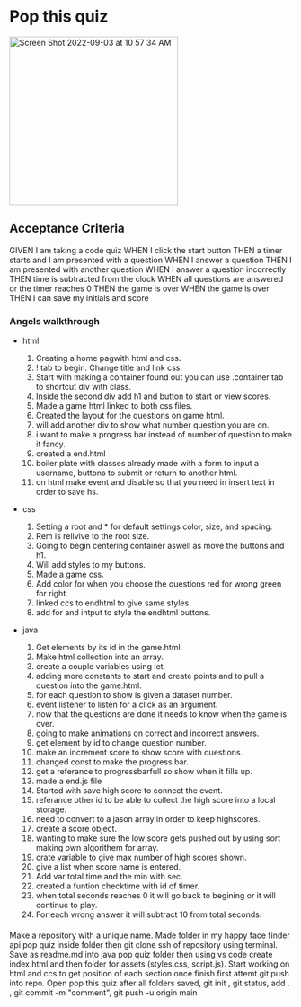 # Pop this quiz

<img width="300" alt="Screen Shot 2022-09-03 at 10 57 34 AM" src="https://user-images.githubusercontent.com/106838166/188278621-d823cb9c-5881-41d1-b73a-cab8c981faa0.png">


## Acceptance Criteria

GIVEN I am taking a code quiz WHEN I click the start button THEN a timer starts and I am presented with a question WHEN I answer a question THEN I am presented with another question WHEN I answer a question incorrectly THEN time is subtracted from the clock WHEN all questions are answered or the timer reaches 0 THEN the game is over WHEN the game is over THEN I can save my initials and score

### Angels walkthrough

* html
    1. Creating a home pagwith html and css.
    2. ! tab to begin. Change title and link css.
    3. Start with making a container found out you can use        .container tab to shortcut div with class.
    4. Inside the second div add h1 and button to start or view scores.
    5. Made a game html linked to both css files.
    6. Created the layout for the questions on game html.
    7. will add another div to show what number question you are on.
    8. i want to make a progress bar instead of number of question to make it fancy.
    9. created a end.html
    10. boiler plate with classes already made with a form to input a username, buttons to submit or return to another html.
    11. on html make event and disable so that you need in insert text in order to save hs.

* css
    1. Setting a root and * for default settings color, size, and spacing.
    2. Rem is relivive to the root size. 
    3. Going to begin centering container aswell as move the buttons and h1.
    4. Will add styles to my buttons.
    5. Made a game css.
    6. Add color for when you choose the questions red for wrong green for right.
    7. linked ccs to endhtml to give same styles.
    8. add for and intput to style the endhtml buttons.


* java
    1. Get elements by its id in the game.html.
    2. Make html collection into an array.
    3. create a couple variables using let.
    4. adding more constants to start and create points and to pull a question into the game.html.
    5. for each question to show is given a dataset number.
    6. event listener to listen for a click as an argument.
    7. now that the questions are done it needs to know when the game is over.
    8. going to make animations on correct and incorrect answers.
    9. get element by id to change question number.
    10. make an increment score to show score with questions.
    11. changed const to make the progress bar.
    12. get a referance to progressbarfull so show when it fills up.
    13. made a end.js file
    14. Started with save high score to connect the event.
    15. referance other id to be able to collect the high score into a local storage.
    14. need to convert to a jason array in order to keep highscores.
    15. create a score object.
    16. wanting to make sure the low score gets pushed out by using sort making own algorithem for array.
    17. crate variable to give max number of high scores shown.
    18. give a list when score name is entered.
    19. Add var total time and the min with sec.
    20. created a funtion checktime with id of timer.
    21. when total seconds reaches 0 it will go back to begining or it will continue to play.
    22. For each wrong answer it will subtract 10 from total seconds.

####

Make a repository with a unique name.
Made folder in my happy face finder api pop quiz inside folder then git clone ssh of repository using terminal.
Save as readme.md into java pop quiz folder then using vs code create index.html and then folder for assets (styles.css, script.js).
Start working on html and ccs to get position of each section once finish first attemt git push into repo.
Open pop this quiz after all folders saved, git init , git status, add . , git commit -m "comment", git push -u origin main
